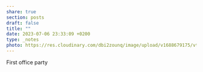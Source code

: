 ```yaml
---
share: true
section: posts
draft: false
title: ""
date: 2023-07-06 23:33:09 +0200
type: _notes
photo: https://res.cloudinary.com/dbi2zounq/image/upload/v1688679175/vtwoslpxxxspfnofjtgf.jpg
---
```



First office party
